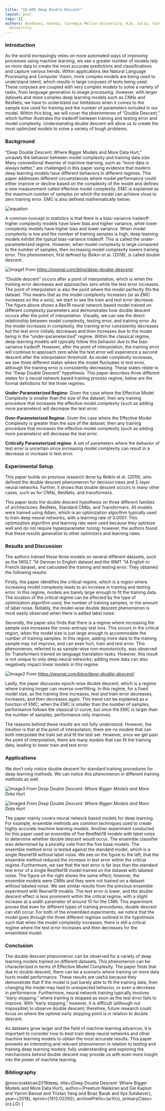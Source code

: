 ```yaml
---
title: "10-605 Deep Double Descent"
layout: post
tags: []
authors: Avadhani, Aashai, Carnegie Mellon University; Kim, Julia, Carnegie Mellon
  University
---
```


### Introduction

  As the world increasingly relies on more automated ways of improving processes using machine learning, we see a greater number of models rely on more data to create the most accurate predictions and classifications and capture various trends. Within applications like Natural Language Processing and Computer Vision, more complex models are being used to understand intent, which results in large corpuses of texts being used. These corpuses are coupled with very complex models to solve a variety of tasks, from language generation to image processing. However, with larger datasets and more complex deep learning models such as CNNs and ResNets, we have to understand our limitations when it comes to the sample size used for training and the number of parameters included in our model. Within this blog, we will cover the phenomenon of “Double Descent,” which further illustrates the tradeoff between training and testing error and model complexity. Understanding double descent will allow us to create the most optimized models to solve a variety of tough problems. 
  
### Background

  “Deep Double Descent: Where Bigger Models and More Data Hurt,” unravels the behavior between model complexity and training data size. Many conventional theories of machine learning, such as “more data is always better,” are challenged in this paper using evidence that modern deep learning models have different behaviors in different regimes. This paper addresses different circumstances where model performance could either improve or decline based on the complexity of the model and defines a new measurement called effective model complexity. EMC is explained as the maximum number of samples on which the model can achieve close to zero training error. EMC is also defined mathematically below:	
  
![equation](https://github.com/AashaiAvadhani1/iclr-blog-track.github.io/blob/master/public/images/equation.PNG)

  A common concept in statistics is that there is a bias-variance tradeoff: higher complexity models have lower bias and higher variance, while lower complexity models have higher bias and lower variance. When model complexity is low and the number of training samples is high, deep learning models exhibit the typical bias-variance tradeoff. This is called the under-parameterized regime. However, when model complexity is large compared to the number of samples, then increasing model complexity lowers training error. This phenomenon, first defined by Belkin et al. (2018), is called double descent. 
  
![Image1](https://openai.com/content/images/2019/12/modeldd.svg)
*From https://openai.com/blog/deep-double-descent/*
  
  “Double descent” occurs after a point of interpolation, which is when the training error decreases and approaches zero while the test error increases. The point of interpolation is also the point where the model perfectly fits the dataset. This means that as the model complexity increases (or as EMC increases on the x-axis), we start to see the train and test error decrease. The figure above shows a Res18 neural network based model trained on different complexity parameters and demonstrates how double descent occurs after the point of interpolation. Visually, we can see the direct relationship between model complexity, testing error, and training error. As the model increases in complexity, the training error consistently decreases but the test error initially decreases and then increases due to the model being in the “under-parameterized” regime. Within the classical regime, deep learning models will typically follow this behavior due to the bias-variance tradeoff. However, after the point of interpolation, the training error will continue to approach zero while the test error will experience a second descent after the interpolation threshold. As model complexity increases, we see three different states where the model fluctuates in test error, although the training error is consistently decreasing. These states relate to the “Deep Double Descent” hypothesis. This paper describes three different states for a neural network based training process regime; below are the formal definitions for the three regimes.

  **Under-Parameterized Regime**: Given the case where the Effective Model Complexity is smaller than the size of the dataset, then any training procedure that increases the effective model complexity (such as adding more parameters) will decrease the test error. 

  **Over-Parameterized Regime**: Given the case where the Effective Model Complexity is greater than the size of the dataset, then any training procedure that increases the effective model complexity (such as adding more parameters) will decrease the test error.

  **Critically Parameterized regime**: A set of parameters where the behavior of test error is uncertain since increasing model complexity can result in a decrease or increase in test error. 

### Experimental Setup

  This paper builds on previous research done by Belkin et al. (2019), who defined the double descent phenomenon for decision trees and 2-layer neural networks. Further, it shows that double descent occurs in many other cases, such as for CNNs, ResNets, and transformers.
  
  This paper tests the double descent hypothesis on three different families of architectures: ResNets, Standard CNNs, and Transformers. All models were trained using Adam, which is an optimization algorithm typically used to train deep neural networks, with a learning rate of 0.0001. This optimization algorithm and learning rate were used because they optimize well and do not require hyperparameter tuning; however, the authors found that these results generalize to other optimizers and learning rates.

### Results and Discussion

  The authors trained these three models on several different datasets, such as the IWSLT ’14 German to English dataset and the WMT ’14 English to French dataset, and calculated the training and testing error. They obtained the following results:
  
<p>Firstly, the paper identifies the critical regime, which is a region where increasing model complexity leads to an increase in training and testing error. In this regime, models are barely large enough to fit the training data. The location of the critical regime can be affected by the type of optimization algorithm used, the number of training samples, or the amount of label noise. Notably, the model-wise double descent phenomenon is most easily observed when there is added label noise.</p>
<p>Secondly, the paper also finds that there is a regime where increasing the sample size increases the cross-entropy test loss. This occurs in the critical region, when the model size is just large enough to accommodate the number of training samples. In this region, adding more data to the training sample may not improve, and can even hurt, train and test error. This phenomenon, referred to as sample-wise non-monotonicity, was observed for Transformers trained on language translation tasks. However, this result is not unique to only deep neural networks; adding more data can also negatively impact linear models in this regime.</p>

![Image2](https://openai.com/content/images/2019/12/fig_data_hurts.svg)
*From https://openai.com/blog/deep-double-descent/*

<p>Lastly, the paper discusses epoch-wise double descent, which is a regime where training longer can reverse overfitting. In this regime, for a fixed model size, as the training time increases, test and train error decreases, increases, and then decreases again. This trend can be explained as a function of EMC; when the EMC is smaller than the number of samples, performance follows the classical U-curve, but once the EMC is larger than the number of samples, performance only improves.</p>
  
  The reasons behind these results are not fully understood. However, the intuition is that at the point of interpolation, there are no models that can both interpolate the train set and fit the test set. However, once we get past the point of interpolation, there are many models that can fit the training data, leading to lower train and test error.
  
### Applications

  We don’t only notice double descent for standard training procedures for deep learning methods. We can notice this phenomenon in different training methods as well.
  
  ![Image3](https://github.com/AashaiAvadhani1/iclr-blog-track.github.io/blob/master/public/images/Figure3.PNG)
  *From Deep Double Descent: Where Bigger Models and More Data Hurt*
  
  ![Image4](https://github.com/AashaiAvadhani1/iclr-blog-track.github.io/blob/master/public/images/Figure4.PNG)
  *From Deep Double Descent: Where Bigger Models and More Data Hurt*
  
  The paper mainly covers neural network based models for deep learning. For example, ensemble methods are common techniques used to create highly accurate machine learning models. Another experiment conducted for this paper used an ensemble of five RestNet18 models with label noise to determine whether double descent would occur. The ensemble classifier was determined by a plurality vote from the five base models. The ensemble method error is tested against the standard model, which is a single Resnet18 without label noise. We see on the figure to the left, that the ensemble method reduced the increase in test error within the critical regime. Furthermore, we see that the test error is far less than the standard test error of a single RestNet18 model trained on the dataset with labeled noise. The figure on the right shows the same effect; however, the ensemble models were CNNs and they were not trained on a dataset without labeled noise. We see similar results from the previous ensemble experiment with Resnet19 models. The test error is lower, and the double descent effect is less prominent within the critical regime, with a slight increase at a width parameter of around 10 for the CNN. 
This experiment proves that even for different types of training procedures, double descent can still occur. For both of the ensembled experiments, we notice that the model goes through the three different regimes outlined in the hypothesis such that when the model complexity increases, there is still a critical regime where the test error increases and then decreases for the ensembled model.
  
### Conclusion

  The double descent phenomenon can be observed for a variety of deep learning models trained on different datasets. This phenomenon can be characterized in terms of Effective Model Complexity. The paper finds that due to double descent, there can be a scenario where training on more data hurts model performance. These results are useful because they demonstrate that if the model is just barely able to fit the training data, then changing the model may lead to unexpected behavior, or even a decrease in performance. Furthermore, neural network training typically involves “early stopping,” where training is stopped as soon as the test error fails to improve. With “early stopping,” however, it is difficult (although not impossible) to observe double descent; therefore, future research could focus on where the optimal early stopping point is in relation to double descent.
  
  As datasets grow larger and the field of machine learning advances, it is important to consider how to best train deep neural networks and other machine learning models to obtain the most accurate results. This paper presents an interesting and relevant phenomenon in relation to testing and training deep learning models; fully understanding and exploring the mechanisms behind double descent may provide us with even more insight into the power of machine learning.

### Bibliography
@misc{nakkiran2019deep,
      title={Deep Double Descent: Where Bigger Models and More Data Hurt}, 
      author={Preetum Nakkiran and Gal Kaplun and Yamini Bansal and Tristan Yang and Boaz Barak and Ilya Sutskever},
      year={2019},
      eprint={1912.02292},
      archivePrefix={arXiv},
      primaryClass={cs.LG}
}
